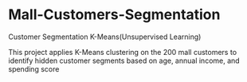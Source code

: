 # Mall-Customers-Segmentation
Customer Segmentation K-Means(Unsupervised Learning)



This project applies K-Means clustering on the 200 mall customers to identify hidden customer segments based on age, annual income, and spending score
